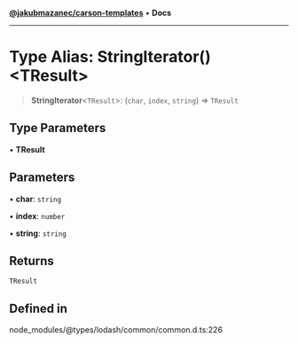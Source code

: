 [**@jakubmazanec/carson-templates**](../../../README.md) • **Docs**

---

# Type Alias: StringIterator()\<TResult\>

> **StringIterator**\<`TResult`\>: (`char`, `index`, `string`) => `TResult`

## Type Parameters

• **TResult**

## Parameters

• **char**: `string`

• **index**: `number`

• **string**: `string`

## Returns

`TResult`

## Defined in

node_modules/@types/lodash/common/common.d.ts:226
